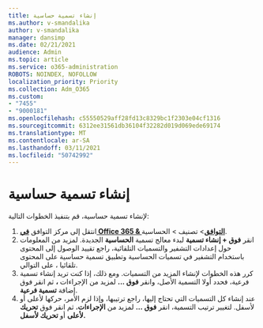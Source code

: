```yaml
---
title: إنشاء تسمية حساسية
ms.author: v-smandalika
author: v-smandalika
manager: dansimp
ms.date: 02/21/2021
audience: Admin
ms.topic: article
ms.service: o365-administration
ROBOTS: NOINDEX, NOFOLLOW
localization_priority: Priority
ms.collection: Adm_O365
ms.custom:
- "7455"
- "9000181"
ms.openlocfilehash: c55550529aff28fd13c8329bc1f2303e04cf1316
ms.sourcegitcommit: 6312ee31561db36104f32282d019d069ede69174
ms.translationtype: MT
ms.contentlocale: ar-SA
ms.lasthandoff: 03/11/2021
ms.locfileid: "50742992"
---
```

# <a name="create-a-sensitivity-label"></a>إنشاء تسمية حساسية

لإنشاء تسمية حساسية، قم بتنفيذ الخطوات التالية:

1. انتقل إلى مركز التوافق **[في Office 365 & التوافق](https://sip.protection.office.com/)**> تصنيف > الحساسية.
2. انقر **فوق + إنشاء تسمية** لبدء معالج تسمية **الحساسية** الجديدة. لمزيد من المعلومات حول إعدادات التشفير والتسميات التلقائية، راجع تقييد الوصول [](https://docs.microsoft.com/microsoft-365/compliance/apply-sensitivity-label-automatically)إلى المحتوى باستخدام التشفير في تسميات الحساسية وتطبيق تسمية حساسية على المحتوى تلقائيا ، على التوالي. [](https://docs.microsoft.com/microsoft-365/compliance/encryption-sensitivity-labels)
3. كرر هذه الخطوات لإنشاء المزيد من التسميات. ومع ذلك، إذا كنت تريد إنشاء تسمية فرعية، فحدد أولا التسمية الأصل، وانقر **فوق ...** لمزيد من الإجراءات **،** ثم انقر فوق إضافة **تسمية فرعية**.
4. عند إنشاء كل التسميات التي تحتاج إليها، راجع ترتيبها، وإذا لزم الأمر، حركها لأعلى أو لأسفل. لتغيير ترتيب التسمية، انقر **فوق ...** لمزيد من **الإجراءات**، ثم انقر فوق **تحريك لأعلى** أو **تحريك لأسفل.** 
